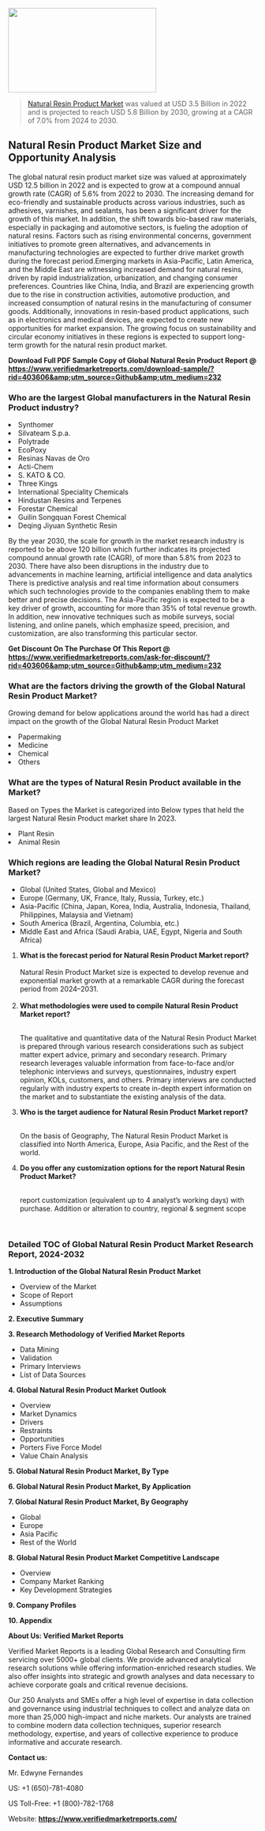 
<img src="https://ffe5etoiles.com/wp-content/uploads/2024/12/MST1-300x171.png" alt="" width="300" height="171" class="alignnone size-medium wp-image-20088" /><blockquote><p><p><a href="https://www.verifiedmarketreports.com/download-sample/?rid=403606&utm_source=Github&utm_medium=232" target="_blank">Natural Resin Product Market</a> was valued at USD 3.5 Billion in 2022 and is projected to reach USD 5.8 Billion by 2030, growing at a CAGR of 7.0% from 2024 to 2030.</p></blockquote><p><h2>Natural Resin Product Market Size and Opportunity Analysis</h2>The global natural resin product market size was valued at approximately USD 12.5 billion in 2022 and is expected to grow at a compound annual growth rate (CAGR) of 5.6% from 2022 to 2030. The increasing demand for eco-friendly and sustainable products across various industries, such as adhesives, varnishes, and sealants, has been a significant driver for the growth of this market. In addition, the shift towards bio-based raw materials, especially in packaging and automotive sectors, is fueling the adoption of natural resins. Factors such as rising environmental concerns, government initiatives to promote green alternatives, and advancements in manufacturing technologies are expected to further drive market growth during the forecast period.Emerging markets in Asia-Pacific, Latin America, and the Middle East are witnessing increased demand for natural resins, driven by rapid industrialization, urbanization, and changing consumer preferences. Countries like China, India, and Brazil are experiencing growth due to the rise in construction activities, automotive production, and increased consumption of natural resins in the manufacturing of consumer goods. Additionally, innovations in resin-based product applications, such as in electronics and medical devices, are expected to create new opportunities for market expansion. The growing focus on sustainability and circular economy initiatives in these regions is expected to support long-term growth for the natural resin product market.</p><p class=""><strong>Download Full PDF Sample Copy of Global Natural Resin Product Report @ <a href="https://www.verifiedmarketreports.com/download-sample/?rid=403606&amp;utm_source=Github&amp;utm_medium=232" target="_blank">https://www.verifiedmarketreports.com/download-sample/?rid=403606&amp;utm_source=Github&amp;utm_medium=232</a></strong></p><h3 id="" class="">Who are the largest Global manufacturers in the Natural Resin Product industry?</h3><p><li>Synthomer</li><li> Silvateam S.p.a.</li><li> Polytrade</li><li> EcoPoxy</li><li> Resinas Navas de Oro</li><li> Acti-Chem</li><li> S. KATO & CO.</li><li> Three Kings</li><li> International Speciality Chemicals</li><li> Hindustan Resins and Terpenes</li><li> Forestar Chemical</li><li> Guilin Songquan Forest Chemical</li><li> Deqing Jiyuan Synthetic Resin</li></p><div class=""><div class="" dir="" data-message-author-role="" data-message-id="" data-message-model-slug=""><div class=""><div class=""><div class=""><div class="" dir="" data-message-author-role="" data-message-id="" data-message-model-slug=""><div class=""><div class=""><p>By the year 2030, the scale for growth in the market research industry is reported to be above 120 billion which further indicates its projected compound annual growth rate (CAGR), of more than 5.8% from 2023 to 2030. There have also been disruptions in the industry due to advancements in machine learning, artificial intelligence and data analytics There is predictive analysis and real time information about consumers which such technologies provide to the companies enabling them to make better and precise decisions. The Asia-Pacific region is expected to be a key driver of growth, accounting for more than 35% of total revenue growth. In addition, new innovative techniques such as mobile surveys, social listening, and online panels, which emphasize speed, precision, and customization, are also transforming this particular sector.</p><p><strong>Get Discount On The Purchase Of This Report @&nbsp; <a href="https://www.verifiedmarketreports.com/ask-for-discount/?rid=403606&amp;utm_source=Github&amp;utm_medium=232" target="_blank">https://www.verifiedmarketreports.com/ask-for-discount/?rid=403606&amp;utm_source=Github&amp;utm_medium=232</a></strong></p></div></div></div></div></div></div></div></div><h3 id="" class="">What are the factors driving the growth of the Global Natural Resin Product Market?</h3><p id="" class="">Growing demand for below applications around the world has had a direct impact on the growth of the Global Natural Resin Product Market</p><p id="" class=""><li>Papermaking</li><li> Medicine</li><li> Chemical</li><li> Others</li></p><h3 id="" class="">What are the types of Natural Resin Product available in the Market?</h3><p id="" class="">Based on Types the Market is categorized into Below types that held the largest Natural Resin Product market share In 2023.</p><p id="" class=""><li>Plant Resin</li><li> Animal Resin</li></p><h3 id="" class="">Which regions are leading the Global Natural Resin Product Market?</h3><ul><li>Global (United States, Global and Mexico)</li><li>Europe (Germany, UK, France, Italy, Russia, Turkey, etc.)</li><li>Asia-Pacific (China, Japan, Korea, India, Australia, Indonesia, Thailand, Philippines, Malaysia and Vietnam)</li><li>South America (Brazil, Argentina, Columbia, etc.)</li><li>Middle East and Africa (Saudi Arabia, UAE, Egypt, Nigeria and South Africa)</li></ul><p><ol><li><strong>What is the forecast period for Natural Resin Product Market report?<br /></strong><br /><span data-sheets-root="1" data-sheets-value="{&quot;1&quot;:2,&quot;2&quot;:&quot;XXXX size is expected to develop revenue and exponential market growth at a remarkable CAGR during the forecast period from 2024&ndash;2030.&quot;}" data-sheets-userformat="{&quot;2&quot;:12674,&quot;4&quot;:{&quot;1&quot;:2,&quot;2&quot;:16776960},&quot;10&quot;:2,&quot;11&quot;:0,&quot;15&quot;:&quot;Arial&quot;,&quot;16&quot;:12}">Natural Resin Product Market size is expected to develop revenue and exponential market growth at a remarkable CAGR during the forecast period from 2024&ndash;2031.</span><br /><br /></li><li><strong>What methodologies were used to compile Natural Resin Product Market report?<br /><br /></strong><p>The qualitative and quantitative data of the&nbsp;Natural Resin Product Market is prepared through various research considerations such as subject matter expert advice, primary and secondary research. Primary research leverages valuable information from face-to-face and/or telephonic interviews and surveys, questionnaires, industry expert opinion, KOLs, customers, and others. Primary interviews are conducted regularly with industry experts to create in-depth expert information on the market and to substantiate the existing analysis of the data.&nbsp;</p></li><li><strong>Who is the target audience for Natural Resin Product Market report?<br /><br /></strong><p>On the basis of Geography, The&nbsp;Natural Resin Product Market is classified into North America, Europe, Asia Pacific, and the Rest of the world.</p></li><li><strong>Do you offer any customization options for the report Natural Resin Product Market?<br /><br /></strong><p>report customization (equivalent up to 4 analyst&rsquo;s working days) with purchase. Addition or alteration to country, regional &amp; segment scope</p><p>&nbsp;</p></li></ol></p><h3 id="" class="">Detailed TOC of Global Natural Resin Product Market Research Report, 2024-2032</h3><p id="" class=""><strong>1. Introduction of the Global Natural Resin Product Market</strong></p><ul><li>Overview of the Market</li><li>Scope of Report</li><li>Assumptions</li></ul><p id="" class=""><strong>2. Executive Summary</strong></p><p id="" class=""><strong>3. Research Methodology of&nbsp;Verified Market Reports</strong></p><ul><li>Data Mining</li><li>Validation</li><li>Primary Interviews</li><li>List of Data Sources</li></ul><p id="" class=""><strong>4. Global Natural Resin Product Market Outlook</strong></p><ul><li>Overview</li><li>Market Dynamics</li><li>Drivers</li><li>Restraints</li><li>Opportunities</li><li>Porters Five Force Model</li><li>Value Chain Analysis</li></ul><p id="" class=""><strong>5. Global Natural Resin Product Market, By&nbsp;Type</strong></p><p id="" class=""><strong>6. Global Natural Resin Product Market, By Application</strong></p><p id="" class=""><strong>7. Global Natural Resin Product Market, By Geography</strong></p><ul><li>Global</li><li>Europe</li><li>Asia Pacific</li><li>Rest of the World</li></ul><p id="" class=""><strong>8. Global Natural Resin Product Market Competitive Landscape</strong></p><ul><li>Overview</li><li>Company Market Ranking</li><li>Key Development Strategies</li></ul><p id="" class=""><strong>9. Company Profiles</strong></p><p id="" class=""><strong>10. Appendix</strong></p><p id="" class=""><strong>About Us: Verified Market Reports</strong></p><p id="" class="">Verified Market Reports is a leading Global Research and Consulting firm servicing over 5000+ global clients. We provide advanced analytical research solutions while offering information-enriched research studies. We also offer insights into strategic and growth analyses and data necessary to achieve corporate goals and critical revenue decisions.</p><p id="" class="">Our 250 Analysts and SMEs offer a high level of expertise in data collection and governance using industrial techniques to collect and analyze data on more than 25,000 high-impact and niche markets. Our analysts are trained to combine modern data collection techniques, superior research methodology, expertise, and years of collective experience to produce informative and accurate research.</p><p id="" class=""><strong>Contact us:</strong></p><p id="" class="">Mr. Edwyne Fernandes</p><p id="" class="">US: +1 (650)-781-4080</p><p id="" class="">US Toll-Free: +1 (800)-782-1768</p><p id="" class="">Website: <a target="" data-test-app-aware-link=""><strong>https://www.verifiedmarketreports.com/</strong></a></p>

